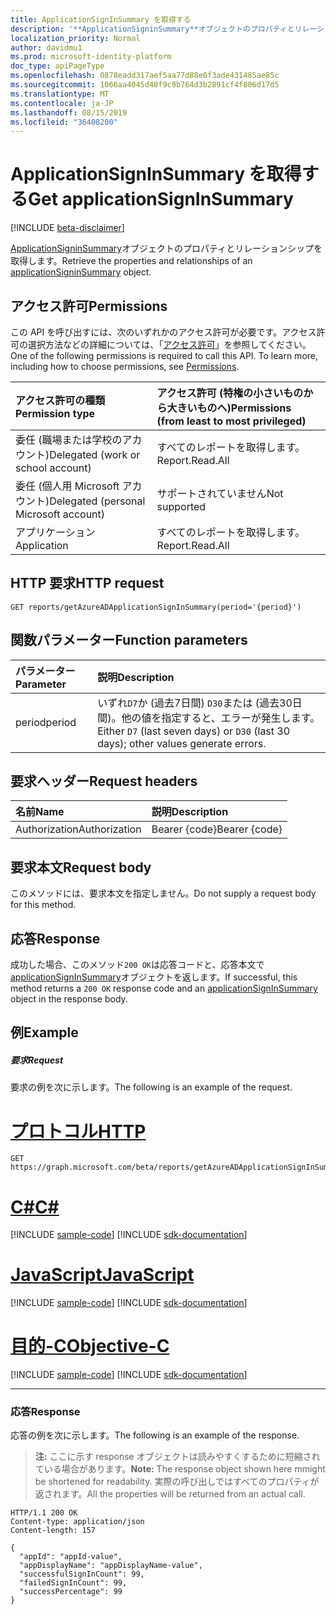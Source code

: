 ```yaml
---
title: ApplicationSignInSummary を取得する
description: '**ApplicationSigninSummary**オブジェクトのプロパティとリレーションシップを取得します。'
localization_priority: Normal
author: davidmu1
ms.prod: microsoft-identity-platform
doc_type: apiPageType
ms.openlocfilehash: 0878eadd317aef5aa77d88e0f3ade431485ae85c
ms.sourcegitcommit: 1066aa4045d48f9c9b764d3b2891cf4f806d17d5
ms.translationtype: MT
ms.contentlocale: ja-JP
ms.lasthandoff: 08/15/2019
ms.locfileid: "36408200"
---
```

# <a name="get-applicationsigninsummary"></a><span data-ttu-id="27e17-103">ApplicationSignInSummary を取得する</span><span class="sxs-lookup"><span data-stu-id="27e17-103">Get applicationSignInSummary</span></span>

[!INCLUDE [beta-disclaimer](../../includes/beta-disclaimer.md)]

<span data-ttu-id="27e17-104">[ApplicationSigninSummary](../resources/applicationsigninsummary.md)オブジェクトのプロパティとリレーションシップを取得します。</span><span class="sxs-lookup"><span data-stu-id="27e17-104">Retrieve the properties and relationships of an [applicationSigninSummary](../resources/applicationsigninsummary.md) object.</span></span>

## <a name="permissions"></a><span data-ttu-id="27e17-105">アクセス許可</span><span class="sxs-lookup"><span data-stu-id="27e17-105">Permissions</span></span>
<span data-ttu-id="27e17-p101">この API を呼び出すには、次のいずれかのアクセス許可が必要です。アクセス許可の選択方法などの詳細については、「[アクセス許可](/graph/permissions-reference.md)」を参照してください。</span><span class="sxs-lookup"><span data-stu-id="27e17-p101">One of the following permissions is required to call this API. To learn more, including how to choose permissions, see [Permissions](/graph/permissions-reference.md).</span></span>

|<span data-ttu-id="27e17-108">アクセス許可の種類</span><span class="sxs-lookup"><span data-stu-id="27e17-108">Permission type</span></span>      | <span data-ttu-id="27e17-109">アクセス許可 (特権の小さいものから大きいものへ)</span><span class="sxs-lookup"><span data-stu-id="27e17-109">Permissions (from least to most privileged)</span></span>              |
|:--------------------|:---------------------------------------------------------|
|<span data-ttu-id="27e17-110">委任 (職場または学校のアカウント)</span><span class="sxs-lookup"><span data-stu-id="27e17-110">Delegated (work or school account)</span></span> | <span data-ttu-id="27e17-111">すべてのレポートを取得します。</span><span class="sxs-lookup"><span data-stu-id="27e17-111">Report.Read.All</span></span> |
|<span data-ttu-id="27e17-112">委任 (個人用 Microsoft アカウント)</span><span class="sxs-lookup"><span data-stu-id="27e17-112">Delegated (personal Microsoft account)</span></span> | <span data-ttu-id="27e17-113">サポートされていません</span><span class="sxs-lookup"><span data-stu-id="27e17-113">Not supported</span></span>   |
|<span data-ttu-id="27e17-114">アプリケーション</span><span class="sxs-lookup"><span data-stu-id="27e17-114">Application</span></span> | <span data-ttu-id="27e17-115">すべてのレポートを取得します。</span><span class="sxs-lookup"><span data-stu-id="27e17-115">Report.Read.All</span></span> | 

## <a name="http-request"></a><span data-ttu-id="27e17-116">HTTP 要求</span><span class="sxs-lookup"><span data-stu-id="27e17-116">HTTP request</span></span>
<!-- { "blockType": "ignored" } -->
``` http
GET reports/getAzureADApplicationSignInSummary(period='{period}')
```

## <a name="function-parameters"></a><span data-ttu-id="27e17-117">関数パラメーター</span><span class="sxs-lookup"><span data-stu-id="27e17-117">Function parameters</span></span>

| <span data-ttu-id="27e17-118">パラメーター</span><span class="sxs-lookup"><span data-stu-id="27e17-118">Parameter</span></span> | <span data-ttu-id="27e17-119">説明</span><span class="sxs-lookup"><span data-stu-id="27e17-119">Description</span></span> |
|:----------|:----------|
| <span data-ttu-id="27e17-120">period</span><span class="sxs-lookup"><span data-stu-id="27e17-120">period</span></span> | <span data-ttu-id="27e17-121">いずれ`D7`か (過去7日間) `D30`または (過去30日間)。他の値を指定すると、エラーが発生します。</span><span class="sxs-lookup"><span data-stu-id="27e17-121">Either `D7` (last seven days) or `D30` (last 30 days); other values generate errors.</span></span> |

## <a name="request-headers"></a><span data-ttu-id="27e17-122">要求ヘッダー</span><span class="sxs-lookup"><span data-stu-id="27e17-122">Request headers</span></span>
| <span data-ttu-id="27e17-123">名前</span><span class="sxs-lookup"><span data-stu-id="27e17-123">Name</span></span>      |<span data-ttu-id="27e17-124">説明</span><span class="sxs-lookup"><span data-stu-id="27e17-124">Description</span></span>|
|:----------|:----------|
| <span data-ttu-id="27e17-125">Authorization</span><span class="sxs-lookup"><span data-stu-id="27e17-125">Authorization</span></span> | <span data-ttu-id="27e17-126">Bearer {code}</span><span class="sxs-lookup"><span data-stu-id="27e17-126">Bearer {code}</span></span> |

## <a name="request-body"></a><span data-ttu-id="27e17-127">要求本文</span><span class="sxs-lookup"><span data-stu-id="27e17-127">Request body</span></span>
<span data-ttu-id="27e17-128">このメソッドには、要求本文を指定しません。</span><span class="sxs-lookup"><span data-stu-id="27e17-128">Do not supply a request body for this method.</span></span>

## <a name="response"></a><span data-ttu-id="27e17-129">応答</span><span class="sxs-lookup"><span data-stu-id="27e17-129">Response</span></span>
<span data-ttu-id="27e17-130">成功した場合、このメソッド`200 OK`は応答コードと、応答本文で[applicationSignInSummary](../resources/applicationsigninsummary.md)オブジェクトを返します。</span><span class="sxs-lookup"><span data-stu-id="27e17-130">If successful, this method returns a `200 OK` response code and an [applicationSignInSummary](../resources/applicationsigninsummary.md) object in the response body.</span></span>

## <a name="example"></a><span data-ttu-id="27e17-131">例</span><span class="sxs-lookup"><span data-stu-id="27e17-131">Example</span></span>

##### <a name="request"></a><span data-ttu-id="27e17-132">要求</span><span class="sxs-lookup"><span data-stu-id="27e17-132">Request</span></span>
<span data-ttu-id="27e17-133">要求の例を次に示します。</span><span class="sxs-lookup"><span data-stu-id="27e17-133">The following is an example of the request.</span></span>

# <a name="httptabhttp"></a>[<span data-ttu-id="27e17-134">プロトコル</span><span class="sxs-lookup"><span data-stu-id="27e17-134">HTTP</span></span>](#tab/http)
<!-- {
  "blockType": "request",
  "name": "get_applicationsigninsummary"
}-->
```http
GET https://graph.microsoft.com/beta/reports/getAzureADApplicationSignInSummary(period='D7')
```
# <a name="ctabcsharp"></a>[<span data-ttu-id="27e17-135">C#</span><span class="sxs-lookup"><span data-stu-id="27e17-135">C#</span></span>](#tab/csharp)
[!INCLUDE [sample-code](../includes/snippets/csharp/get-applicationsigninsummary-csharp-snippets.md)]
[!INCLUDE [sdk-documentation](../includes/snippets/snippets-sdk-documentation-link.md)]

# <a name="javascripttabjavascript"></a>[<span data-ttu-id="27e17-136">JavaScript</span><span class="sxs-lookup"><span data-stu-id="27e17-136">JavaScript</span></span>](#tab/javascript)
[!INCLUDE [sample-code](../includes/snippets/javascript/get-applicationsigninsummary-javascript-snippets.md)]
[!INCLUDE [sdk-documentation](../includes/snippets/snippets-sdk-documentation-link.md)]

# <a name="objective-ctabobjc"></a>[<span data-ttu-id="27e17-137">目的-C</span><span class="sxs-lookup"><span data-stu-id="27e17-137">Objective-C</span></span>](#tab/objc)
[!INCLUDE [sample-code](../includes/snippets/objc/get-applicationsigninsummary-objc-snippets.md)]
[!INCLUDE [sdk-documentation](../includes/snippets/snippets-sdk-documentation-link.md)]

---

### <a name="response"></a><span data-ttu-id="27e17-138">応答</span><span class="sxs-lookup"><span data-stu-id="27e17-138">Response</span></span>
<span data-ttu-id="27e17-139">応答の例を次に示します。</span><span class="sxs-lookup"><span data-stu-id="27e17-139">The following is an example of the response.</span></span> 

><span data-ttu-id="27e17-140">**注:** ここに示す response オブジェクトは読みやすくするために短縮されている場合があります。</span><span class="sxs-lookup"><span data-stu-id="27e17-140">**Note:** The response object shown here mmight be shortened for readability.</span></span> <span data-ttu-id="27e17-141">実際の呼び出しではすべてのプロパティが返されます。</span><span class="sxs-lookup"><span data-stu-id="27e17-141">All the properties will be returned from an actual call.</span></span>
<!-- {
  "blockType": "response",
  "truncated": true,
  "@odata.type": "microsoft.graph.applicationSignInSummary"
} -->
```http
HTTP/1.1 200 OK
Content-type: application/json
Content-length: 157

{
  "appId": "appId-value",
  "appDisplayName": "appDisplayName-value",
  "successfulSignInCount": 99,
  "failedSignInCount": 99,
  "successPercentage": 99
}
```

<!-- uuid: 8fcb5dbc-d5aa-4681-8e31-b001d5168d79
2015-10-25 14:57:30 UTC -->
<!-- {
  "type": "#page.annotation",
  "description": "Get applicationSignInSummary",
  "keywords": "",
  "section": "documentation",
  "tocPath": "",
  "suppressions": [
  ]
}-->
